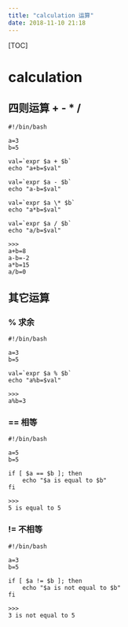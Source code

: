 ```yaml
---
title: "calculation 运算"
date: 2018-11-10 21:18
---
```



[TOC]


# calculation



## 四则运算 + - * /

```
#!/bin/bash

a=3
b=5

val=`expr $a + $b`
echo "a+b=$val"

val=`expr $a - $b`
echo "a-b=$val"

val=`expr $a \* $b`
echo "a*b=$val"

val=`expr $a / $b`
echo "a/b=$val"

>>>
a+b=8
a-b=-2
a*b=15
a/b=0
```





## 其它运算

### % 求余

```
#!/bin/bash

a=3
b=5

val=`expr $a % $b`
echo "a%b=$val"

>>>
a%b=3
```



### == 相等

```
#!/bin/bash

a=5
b=5

if [ $a == $b ]; then
    echo "$a is equal to $b"
fi

>>>
5 is equal to 5
```



### != 不相等

```
#!/bin/bash

a=3
b=5

if [ $a != $b ]; then
    echo "$a is not equal to $b"
fi

>>>
3 is not equal to 5
```

